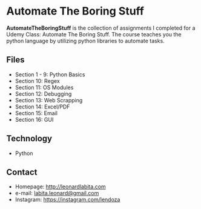 Automate The Boring Stuff
======
**AutomateTheBoringStuff** is the collection of assignments I completed for a Udemy Class: Automate The Boring Stuff. The course teaches you the python language by utilizing python libraries to automate tasks.

## Files
* Section 1 - 9: Python Basics
* Section 10: Regex
* Section 11: OS Modules
* Section 12: Debugging
* Section 13: Web Scrapping
* Section 14: Excel/PDF
* Section 15: Email
* Section 16: GUI

## Technology
* Python

## Contact

* Homepage: http://leonardlabita.com
* e-mail: labita.leonard@gmail.com
* Instagram: https://instagram.com/lendoza
